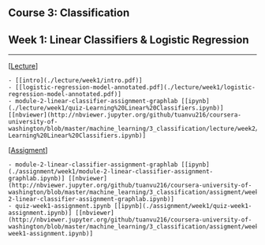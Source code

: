 Course 3: Classification
---

## Week 1: Linear Classifiers & Logistic Regression
---

[[Lecture](./lecture/week1)]

	- [[intro](./lecture/week1/intro.pdf)]
	- [[logistic-regression-model-annotated.pdf](./lecture/week1/logistic-regression-model-annotated.pdf)]
	- module-2-linear-classifier-assignment-graphlab [[ipynb](./lecture/week1/quiz-Learning%20Linear%20Classifiers.ipynb)] [[nbviewer](http://nbviewer.jupyter.org/github/tuanvu216/coursera-university-of-washington/blob/master/machine_learning/3_classification/lecture/week2/quiz-Learning%20Linear%20Classifiers.ipynb)]

[[Assigment](./assignment/week1)]

	- module-2-linear-classifier-assignment-graphlab [[ipynb](./assignment/week1/module-2-linear-classifier-assignment-graphlab.ipynb)] [[nbviewer](http://nbviewer.jupyter.org/github/tuanvu216/coursera-university-of-washington/blob/master/machine_learning/3_classification/assigment/week1/module-2-linear-classifier-assignment-graphlab.ipynb)]
	- quiz-week1-assignment.ipynb [[ipynb](./assignment/week1/quiz-week1-assignment.ipynb)] [[nbviewer](http://nbviewer.jupyter.org/github/tuanvu216/coursera-university-of-washington/blob/master/machine_learning/3_classification/assigment/week1/quiz-week1-assignment.ipynb)]
	
